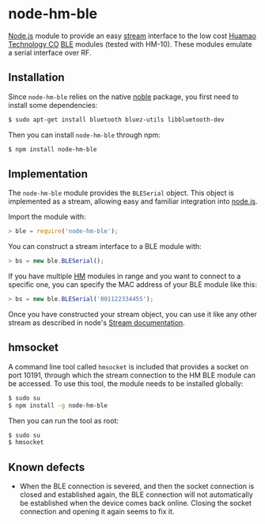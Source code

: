 node-hm-ble
===========

[Node.js][node] module to provide an easy [stream] interface to the low cost
[Huamao Technology CO][HM] [BLE] modules (tested with HM-10). These modules
emulate a serial interface over RF.

[HM]: http://www.jnhuamao.cn/bluetooth.asp?ID=1
[node]: http://nodejs.org
[BLE]: http://www.bluetooth.com/Pages/low-energy-tech-info.aspx
[noble]: https://github.com/sandeepmistry/noble
[stream]: http://nodejs.org/api/stream.html

Installation
------------

Since `node-hm-ble` relies on the native [noble] package, you first need to
install some dependencies:

``` bash
$ sudo apt-get install bluetooth bluez-utils libbluetooth-dev
```

Then you can install `node-hm-ble` through npm:

``` bash
$ npm install node-hm-ble
```

Implementation
--------------

The `node-hm-ble` module provides the `BLESerial` object. This object is
implemented as a stream, allowing easy and familiar integration into
[node.js][node].

Import the module with:

``` javascript
> ble = require('node-hm-ble');
```

You can construct a stream interface to a BLE module with:

``` javascript
> bs = new ble.BLESerial();
```

If you have multiple [HM] modules in range and you want to connect to a
specific one, you can specify the MAC address of your BLE module like this:

``` javascript
> bs = new ble.BLESerial('001122334455');
```

Once you have constructed your stream object, you can use it like any other
stream as described in node's [Stream documentation][stream].

hmsocket
--------

A command line tool called `hmsocket` is included that provides a socket on
port 10191, through which the stream connection to the HM BLE module can
be accessed.  To use this tool, the module needs to be installed globally:

``` bash
$ sudo su
$ npm install -g node-hm-ble
```
Then you can run the tool as root:

``` bash
$ sudo su
$ hmsocket
```

Known defects
-------------

* When the BLE connection is severed, and then the socket connection is
closed and established again, the BLE connection will not automatically
be established when the device comes back online. Closing the socket
connection and opening it again seems to fix it.
